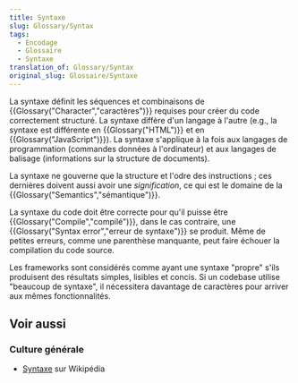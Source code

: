 ```yaml
---
title: Syntaxe
slug: Glossary/Syntax
tags:
  - Encodage
  - Glossaire
  - Syntaxe
translation_of: Glossary/Syntax
original_slug: Glossaire/Syntaxe
---
```

La syntaxe définit les séquences et combinaisons de {{Glossary("Character","caractères")}} requises pour créer du code correctement structuré. La syntaxe diffère d'un langage à l'autre (e.g., la syntaxe est différente en {{Glossary("HTML")}} et en {{Glossary("JavaScript")}}). La syntaxe s'applique à la fois aux langages de programmation (commandes données à l'ordinateur) et aux langages de balisage (informations sur la structure de documents).

La syntaxe ne gouverne que la structure et l'odre des instructions ; ces dernières doivent aussi avoir une _signification_, ce qui est le domaine de la {{Glossary("Semantics","sémantique")}}.

La syntaxe du code doit être correcte pour qu'il puisse être {{Glossary("Compile","compilé")}}, dans le cas contraire, une {{Glossary("Syntax error","erreur de syntaxe")}} se produit. Même de petites erreurs, comme une parenthèse manquante, peut faire échouer la compilation du code source.

Les frameworks sont considérés comme ayant une syntaxe "propre" s'ils produisent des résultats simples, lisibles et concis. Si un codebase utilise "beaucoup de syntaxe", il nécessitera davantage de caractères pour arriver aux mêmes fonctionnalités.

## Voir aussi

### Culture générale

- [Syntaxe](https://fr.wikipedia.org/wiki/Syntaxe) sur Wikipédia
